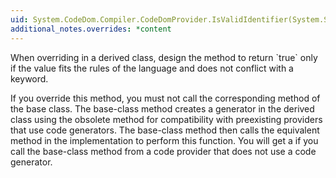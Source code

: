 ```yaml
---
uid: System.CodeDom.Compiler.CodeDomProvider.IsValidIdentifier(System.String)
additional_notes.overrides: *content
---
```


<p>When overriding <xref href="System.CodeDom.Compiler.CodeDomProvider.IsValidIdentifier(System.String)"></xref> in a derived class, design the method to return `true` only if the value fits the rules of the language and does not conflict with a keyword.  
  
 If you override this method, you must not call the corresponding method of the base class. The base-class method creates a generator in the derived class using the obsolete <xref href="System.CodeDom.Compiler.CodeDomProvider.CreateGenerator"></xref> method for compatibility with preexisting providers that use code generators. The base-class method then calls the equivalent method in the <xref href="System.CodeDom.Compiler.ICodeGenerator"></xref> implementation to perform this function. You will get a <xref href="System.NotImplementedException"></xref> if you call the base-class method from a code provider that does not use a code generator.</p>


